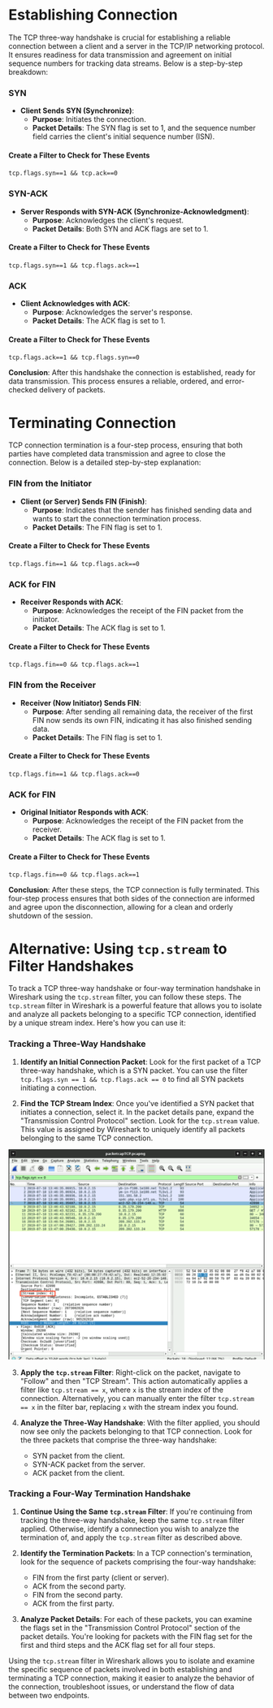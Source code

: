 # Establishing Connection

The TCP three-way handshake is crucial for establishing a reliable connection between a client and a server in the TCP/IP networking protocol. It ensures readiness for data transmission and agreement on initial sequence numbers for tracking data streams. Below is a step-by-step breakdown:

### SYN

- **Client Sends SYN (Synchronize)**:
  - **Purpose**: Initiates the connection.
  - **Packet Details**: The SYN flag is set to 1, and the sequence number field carries the client's initial sequence number (ISN).

#### Create a Filter to Check for These Events
```
tcp.flags.syn==1 && tcp.ack==0
```

### SYN-ACK

- **Server Responds with SYN-ACK (Synchronize-Acknowledgment)**:
  - **Purpose**: Acknowledges the client's request.
  - **Packet Details**: Both SYN and ACK flags are set to 1.

#### Create a Filter to Check for These Events
```
tcp.flags.syn==1 && tcp.flags.ack==1
```

### ACK

- **Client Acknowledges with ACK**:
  - **Purpose**: Acknowledges the server's response.
  - **Packet Details**: The ACK flag is set to 1.

#### Create a Filter to Check for These Events
```
tcp.flags.ack==1 && tcp.flags.syn==0
```

**Conclusion**: After this handshake the connection is established, ready for data transmission. This process ensures a reliable, ordered, and error-checked delivery of packets.

# Terminating Connection

TCP connection termination is a four-step process, ensuring that both parties have completed data transmission and agree to close the connection. Below is a detailed step-by-step explanation:

### FIN from the Initiator

- **Client (or Server) Sends FIN (Finish)**:
  - **Purpose**: Indicates that the sender has finished sending data and wants to start the connection termination process.
  - **Packet Details**: The FIN flag is set to 1.

#### Create a Filter to Check for These Events
```
tcp.flags.fin==1 && tcp.flags.ack==0
```

### ACK for FIN

- **Receiver Responds with ACK**:
  - **Purpose**: Acknowledges the receipt of the FIN packet from the initiator.
  - **Packet Details**: The ACK flag is set to 1.

#### Create a Filter to Check for These Events
```
tcp.flags.fin==0 && tcp.flags.ack==1
```
### FIN from the Receiver

- **Receiver (Now Initiator) Sends FIN**:
  - **Purpose**: After sending all remaining data, the receiver of the first FIN now sends its own FIN, indicating it has also finished sending data.
  - **Packet Details**: The FIN flag is set to 1.

#### Create a Filter to Check for These Events
```
tcp.flags.fin==1 && tcp.flags.ack==0
```
### ACK for FIN

- **Original Initiator Responds with ACK**:
  - **Purpose**: Acknowledges the receipt of the FIN packet from the receiver.
  - **Packet Details**: The ACK flag is set to 1.

#### Create a Filter to Check for These Events
```
tcp.flags.fin==0 && tcp.flags.ack==1
```

**Conclusion**: After these steps, the TCP connection is fully terminated. This four-step process ensures that both sides of the connection are informed and agree upon the disconnection, allowing for a clean and orderly shutdown of the session.


# Alternative: Using `tcp.stream` to Filter Handshakes

To track a TCP three-way handshake or four-way termination handshake in Wireshark using the `tcp.stream` filter, you can follow these steps. The `tcp.stream` filter in Wireshark is a powerful feature that allows you to isolate and analyze all packets belonging to a specific TCP connection, identified by a unique stream index. Here's how you can use it:

### Tracking a Three-Way Handshake

1. **Identify an Initial Connection Packet**: Look for the first packet of a TCP three-way handshake, which is a SYN packet. You can use the filter `tcp.flags.syn == 1 && tcp.flags.ack == 0` to find all SYN packets initiating a connection.

2. **Find the TCP Stream Index**: Once you've identified a SYN packet that initiates a connection, select it. In the packet details pane, expand the "Transmission Control Protocol" section. Look for the `tcp.stream` value. This value is assigned by Wireshark to uniquely identify all packets belonging to the same TCP connection.

![Stream Index](/Networking/assets/stream_index.png)

3. **Apply the `tcp.stream` Filter**: Right-click on the packet, navigate to "Follow" and then "TCP Stream". This action automatically applies a filter like `tcp.stream == x`, where `x` is the stream index of the connection. Alternatively, you can manually enter the filter `tcp.stream == x` in the filter bar, replacing `x` with the stream index you found.

4. **Analyze the Three-Way Handshake**: With the filter applied, you should now see only the packets belonging to that TCP connection. Look for the three packets that comprise the three-way handshake:
   - SYN packet from the client.
   - SYN-ACK packet from the server.
   - ACK packet from the client.

### Tracking a Four-Way Termination Handshake

1. **Continue Using the Same `tcp.stream` Filter**: If you're continuing from tracking the three-way handshake, keep the same `tcp.stream` filter applied. Otherwise, identify a connection you wish to analyze the termination of, and apply the `tcp.stream` filter as described above.

2. **Identify the Termination Packets**: In a TCP connection's termination, look for the sequence of packets comprising the four-way handshake:
   - FIN from the first party (client or server).
   - ACK from the second party.
   - FIN from the second party.
   - ACK from the first party.

3. **Analyze Packet Details**: For each of these packets, you can examine the flags set in the "Transmission Control Protocol" section of the packet details. You're looking for packets with the FIN flag set for the first and third steps and the ACK flag set for all four steps.

Using the `tcp.stream` filter in Wireshark allows you to isolate and examine the specific sequence of packets involved in both establishing and terminating a TCP connection, making it easier to analyze the behavior of the connection, troubleshoot issues, or understand the flow of data between two endpoints.

